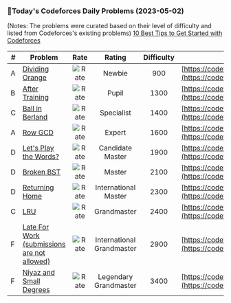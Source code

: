 ### 🌟Today's Codeforces Daily Problems (2023-05-02)
(Notes: The problems were curated based on their level of difficulty and listed from Codeforces's existing problems)
[10 Best Tips to Get Started with Codeforces](https://github.com/ika9810/Codeforces-Daily-Problems/blob/main/10%20Best%20Tips%20to%20Get%20Started%20with%20Codeforces.md)

| # | Problem | Rate| Rating | Difficulty | Contest |
|---| ----- | :--------: | :----------: | :----------: | ---------- |
|A|[Dividing Orange](https://codeforces.com/contest/244/problem/A)|![Rate](https://img.shields.io/badge/Newbie-900-lightgrey)|Newbie|900|[https://codeforces.com/contest/244](https://codeforces.com/contest/244)|
|B|[After Training](https://codeforces.com/contest/195/problem/B)|![Rate](https://img.shields.io/badge/Pupil-1300-brightgreen)|Pupil|1300|[https://codeforces.com/contest/195](https://codeforces.com/contest/195)|
|C|[Ball in Berland](https://codeforces.com/contest/1475/problem/C)|![Rate](https://img.shields.io/badge/Specialist-1400-9cf)|Specialist|1400|[https://codeforces.com/contest/1475](https://codeforces.com/contest/1475)|
|A|[Row GCD](https://codeforces.com/contest/1458/problem/A)|![Rate](https://img.shields.io/badge/Expert-1600-blue)|Expert|1600|[https://codeforces.com/contest/1458](https://codeforces.com/contest/1458)|
|D|[Let's Play the Words?](https://codeforces.com/contest/1277/problem/D)|![Rate](https://img.shields.io/badge/Candidate%20Master-1900-blueviolet)|Candidate Master|1900|[https://codeforces.com/contest/1277](https://codeforces.com/contest/1277)|
|D|[Broken BST](https://codeforces.com/contest/797/problem/D)|![Rate](https://img.shields.io/badge/Master-2100-orange)|Master|2100|[https://codeforces.com/contest/797](https://codeforces.com/contest/797)|
|D|[Returning Home](https://codeforces.com/contest/1422/problem/D)|![Rate](https://img.shields.io/badge/International%20Master-2300-orange)|International Master|2300|[https://codeforces.com/contest/1422](https://codeforces.com/contest/1422)|
|C|[LRU](https://codeforces.com/contest/698/problem/C)|![Rate](https://img.shields.io/badge/Grandmaster-2400-red)|Grandmaster|2400|[https://codeforces.com/contest/698](https://codeforces.com/contest/698)|
|F|[Late For Work (submissions are not allowed)](https://codeforces.com/contest/1726/problem/F)|![Rate](https://img.shields.io/badge/International%20Grandmaster-2900-red)|International Grandmaster|2900|[https://codeforces.com/contest/1726](https://codeforces.com/contest/1726)|
|F|[Niyaz and Small Degrees](https://codeforces.com/contest/1119/problem/F)|![Rate](https://img.shields.io/badge/Legendary%20Grandmaster-3400-red)|Legendary Grandmaster|3400|[https://codeforces.com/contest/1119](https://codeforces.com/contest/1119)|
